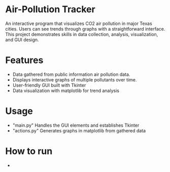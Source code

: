 # Air-Pollution Tracker
An interactive program that visualizes CO2 air pollution in major Texas cities. Users can see trends through graphs with a straightforward interface. This project demonstrates skills in data collection, analysis, visualization, and GUI design.

# Features
- Data gathered from public information air pollution data.
- Displays interactive graphs of multiple pollutants over time.
- User-friendly GUI built with Tkinter
- Data visualization with matplotlib for trend analysis

# Usage
- "main.py" Handles the GUI elements and establishes Tkinter
- "actions.py" Generates graphs in matplotlib from gathered data

# How to run
-
